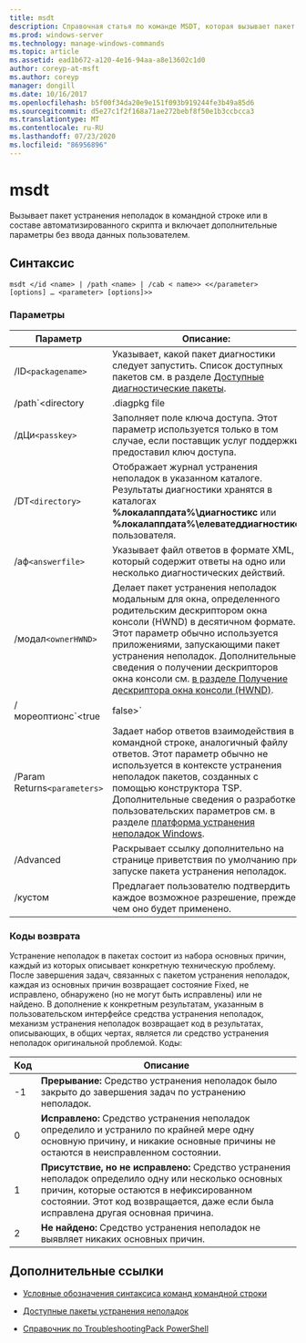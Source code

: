 ```yaml
---
title: msdt
description: Справочная статья по команде MSDT, которая вызывает пакет устранения неполадок в командной строке или в составе автоматизированного скрипта и включает дополнительные параметры без ввода данных пользователем.
ms.prod: windows-server
ms.technology: manage-windows-commands
ms.topic: article
ms.assetid: ead1b672-a120-4e16-94aa-a8e13602c1d0
author: coreyp-at-msft
ms.author: coreyp
manager: dongill
ms.date: 10/16/2017
ms.openlocfilehash: b5f00f34da20e9e151f093b919244fe3b49a85d6
ms.sourcegitcommit: d5e27c1f2f168a71ae272bebf8f50e1b3ccbcca3
ms.translationtype: MT
ms.contentlocale: ru-RU
ms.lasthandoff: 07/23/2020
ms.locfileid: "86956896"
---
```

# <a name="msdt"></a>msdt

Вызывает пакет устранения неполадок в командной строке или в составе автоматизированного скрипта и включает дополнительные параметры без ввода данных пользователем.

## <a name="syntax"></a>Синтаксис

```
msdt </id <name> | /path <name> | /cab < name>> <</parameter> [options] … <parameter> [options]>>
```

### <a name="parameters"></a>Параметры

| Параметр | Описание: |
| --------- | ----------- |
| /ID`<packagename>` | Указывает, какой пакет диагностики следует запустить. Список доступных пакетов см. в разделе [Доступные диагностические пакеты](/previous-versions/windows/it-pro/windows-server-2012-r2-and-2012/ee424379(v=ws.11)#available-troubleshooting-packs). |
| /path`<directory|.diagpkg file|.diagcfg file>` | Указывает полный путь к пакету диагностики. Если указан каталог, то каталог должен содержать пакет диагностики. Параметр **/path** нельзя использовать совместно с параметрами * */ID * *, **/дЦи**или **/каб** . |                                                                                   |
| /дЦи`<passkey>` | Заполняет поле ключа доступа. Этот параметр используется только в том случае, если поставщик услуг поддержки предоставил ключ доступа. |
| /DT`<directory>` | Отображает журнал устранения неполадок в указанном каталоге. Результаты диагностики хранятся в каталогах **%локалаппдата%\диагностикс** или **%локалаппдата%\елеватеддиагностикс** пользователя. |
| /аф`<answerfile>` | Указывает файл ответов в формате XML, который содержит ответы на одно или несколько диагностических действий. |
| /модал`<ownerHWND>` | Делает пакет устранения неполадок модальным для окна, определенного родительским дескриптором окна консоли (HWND) в десятичном формате. Этот параметр обычно используется приложениями, запускающими пакет устранения неполадок. Дополнительные сведения о получении дескрипторов окна консоли см. [в разделе Получение дескриптора окна консоли (HWND)](https://support.microsoft.com/help/124103/how-to-obtain-a-console-window-handle-hwnd). |
| /мореоптионс`<true|false>` | Включает (true) или подавляет (false) вывод на экран окончательного устранения неполадок с запросом о том, нужно ли пользователю исследовать дополнительные параметры. Этот параметр обычно используется при запуске средства устранения неполадок, которое не является частью операционной системы. |
| /Param Returns`<parameters>` | Задает набор ответов взаимодействия в командной строке, аналогичный файлу ответов. Этот параметр обычно не используется в контексте устранения неполадок пакетов, созданных с помощью конструктора TSP. Дополнительные сведения о разработке пользовательских параметров см. в разделе [платформа устранения неполадок Windows](/previous-versions/windows/desktop/wintt/windows-troubleshooting-toolkit-portal). |
| /Advanced | Раскрывает ссылку дополнительно на странице приветствия по умолчанию при запуске пакета устранения неполадок. |
| /кустом | Предлагает пользователю подтвердить каждое возможное разрешение, прежде чем оно будет применено. |

### <a name="return-codes"></a>Коды возврата

Устранение неполадок в пакетах состоит из набора основных причин, каждый из которых описывает конкретную техническую проблему. После завершения задач, связанных с пакетом устранения неполадок, каждая из основных причин возвращает состояние Fixed, не исправлено, обнаружено (но не могут быть исправлены) или не найдено. В дополнение к конкретным результатам, указанным в пользовательском интерфейсе средства устранения неполадок, механизм устранения неполадок возвращает код в результатах, описывающих, в общих чертах, является ли средство устранения неполадок оригинальной проблемой. Коды:

| Код | Описание |
| ---- | ----------- |
| -1 | **Прерывание:** Средство устранения неполадок было закрыто до завершения задач по устранению неполадок. |
| 0 | **Исправлено:** Средство устранения неполадок определило и устранило по крайней мере одну основную причину, и никакие основные причины не остаются в неисправленном состоянии. |
| 1 | **Присутствие, но не исправлено:** Средство устранения неполадок определило одну или несколько основных причин, которые остаются в нефиксированном состоянии. Этот код возвращается, даже если была исправлена другая основная причина. |
| 2 | **Не найдено:** Средство устранения неполадок не выявляет никаких основных причин. |

## <a name="additional-references"></a>Дополнительные ссылки

- [Условные обозначения синтаксиса команд командной строки](command-line-syntax-key.md)

- [Доступные пакеты устранения неполадок](/previous-versions/windows/it-pro/windows-server-2012-r2-and-2012/ee424379(v=ws.11)#available-troubleshooting-packs)

- [Справочник по TroubleshootingPack PowerShell](/powershell/module/troubleshootingpack/?view=win10-ps)
